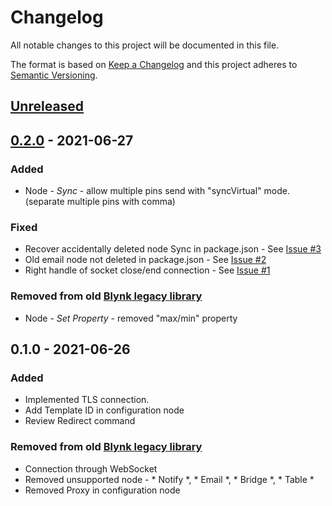 # Changelog
All notable changes to this project will be documented in this file.

The format is based on [Keep a Changelog](http://keepachangelog.com/en/1.0.0/)
and this project adheres to [Semantic Versioning](http://semver.org/spec/v2.0.0.html).

## [Unreleased]

## [0.2.0] - 2021-06-27

### Added
- Node - *Sync* - allow multiple pins send with "syncVirtual" mode. (separate multiple pins with comma)

### Fixed
- Recover accidentally deleted node Sync in package.json - See [Issue #3](https://github.com/gablau/node-red-contrib-blynk-iot/issues/3)
- Old email node not deleted in package.json - See [Issue #2](https://github.com/gablau/node-red-contrib-blynk-iot/issues/2)
- Right handle of socket close/end connection - See [Issue #1](https://github.com/gablau/node-red-contrib-blynk-iot/issues/1)

### Removed from old [Blynk legacy library](https://github.com/gablau/node-red-contrib-blynk-ws)
- Node - *Set Property* - removed "max/min" property

## 0.1.0 - 2021-06-26
### Added
- Implemented TLS connection.
- Add Template ID in configuration node
- Review Redirect command 

### Removed from old [Blynk legacy library](https://github.com/gablau/node-red-contrib-blynk-ws)
- Connection through WebSocket
- Removed unsupported node - * Notify *, * Email *, * Bridge *, * Table *
- Removed Proxy in configuration node  

[Unreleased]: https://github.com/gablau/node-red-contrib-blynk-ws/compare/1.0.2...HEAD
[0.2.0]: https://github.com/gablau/node-red-contrib-blynk-ws/compare/0.1.0...0.2.0
